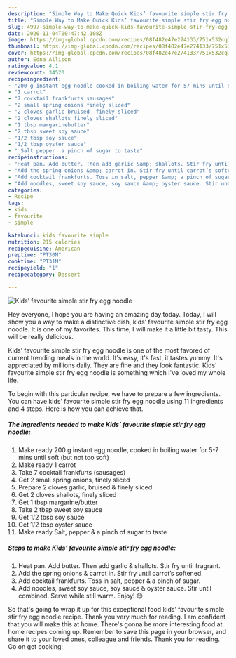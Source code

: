 ```yaml
---
description: "Simple Way to Make Quick Kids’ favourite simple stir fry egg noodle"
title: "Simple Way to Make Quick Kids’ favourite simple stir fry egg noodle"
slug: 4997-simple-way-to-make-quick-kids-favourite-simple-stir-fry-egg-noodle
date: 2020-11-04T00:47:42.108Z
image: https://img-global.cpcdn.com/recipes/08f482e47e274133/751x532cq70/kids-favourite-simple-stir-fry-egg-noodle-recipe-main-photo.jpg
thumbnail: https://img-global.cpcdn.com/recipes/08f482e47e274133/751x532cq70/kids-favourite-simple-stir-fry-egg-noodle-recipe-main-photo.jpg
cover: https://img-global.cpcdn.com/recipes/08f482e47e274133/751x532cq70/kids-favourite-simple-stir-fry-egg-noodle-recipe-main-photo.jpg
author: Edna Allison
ratingvalue: 4.1
reviewcount: 34520
recipeingredient:
- "200 g instant egg noodle cooked in boiling water for 57 mins until soft but not too soft"
- "1 carrot"
- "7 cocktail frankfurts sausages"
- "2 small spring onions finely sliced"
- "2 cloves garlic bruised  finely sliced"
- "2 cloves shallots finely sliced"
- "1 tbsp margarinebutter"
- "2 tbsp sweet soy sauce"
- "1/2 tbsp soy sauce"
- "1/2 tbsp oyster sauce"
- " Salt pepper  a pinch of sugar to taste"
recipeinstructions:
- "Heat pan. Add butter. Then add garlic &amp; shallots. Stir fry until fragrant."
- "Add the spring onions &amp; carrot in. Stir fry until carrot’s softened."
- "Add cocktail frankfurts. Toss in salt, pepper &amp; a pinch of sugar."
- "Add noodles, sweet soy sauce, soy sauce &amp; oyster sauce. Stir until combined. Serve while still warm. Enjoy! 😊"
categories:
- Recipe
tags:
- kids
- favourite
- simple

katakunci: kids favourite simple 
nutrition: 215 calories
recipecuisine: American
preptime: "PT30M"
cooktime: "PT31M"
recipeyield: "1"
recipecategory: Dessert

---
```



![Kids’ favourite simple stir fry egg noodle](https://img-global.cpcdn.com/recipes/08f482e47e274133/751x532cq70/kids-favourite-simple-stir-fry-egg-noodle-recipe-main-photo.jpg)

Hey everyone, I hope you are having an amazing day today. Today, I will show you a way to make a distinctive dish, kids’ favourite simple stir fry egg noodle. It is one of my favorites. This time, I will make it a little bit tasty. This will be really delicious.



Kids’ favourite simple stir fry egg noodle is one of the most favored of current trending meals in the world. It's easy, it's fast, it tastes yummy. It's appreciated by millions daily. They are fine and they look fantastic. Kids’ favourite simple stir fry egg noodle is something which I've loved my whole life.


To begin with this particular recipe, we have to prepare a few ingredients. You can have kids’ favourite simple stir fry egg noodle using 11 ingredients and 4 steps. Here is how you can achieve that.

<!--inarticleads1-->

##### The ingredients needed to make Kids’ favourite simple stir fry egg noodle:

1. Make ready 200 g instant egg noodle, cooked in boiling water for 5-7 mins until soft (but not too soft)
1. Make ready 1 carrot
1. Take 7 cocktail frankfurts (sausages)
1. Get 2 small spring onions, finely sliced
1. Prepare 2 cloves garlic, bruised &amp; finely sliced
1. Get 2 cloves shallots, finely sliced
1. Get 1 tbsp margarine/butter
1. Take 2 tbsp sweet soy sauce
1. Get 1/2 tbsp soy sauce
1. Get 1/2 tbsp oyster sauce
1. Make ready  Salt, pepper &amp; a pinch of sugar to taste




<!--inarticleads2-->

##### Steps to make Kids’ favourite simple stir fry egg noodle:

1. Heat pan. Add butter. Then add garlic &amp; shallots. Stir fry until fragrant.
1. Add the spring onions &amp; carrot in. Stir fry until carrot’s softened.
1. Add cocktail frankfurts. Toss in salt, pepper &amp; a pinch of sugar.
1. Add noodles, sweet soy sauce, soy sauce &amp; oyster sauce. Stir until combined. Serve while still warm. Enjoy! 😊




So that's going to wrap it up for this exceptional food kids’ favourite simple stir fry egg noodle recipe. Thank you very much for reading. I am confident that you will make this at home. There's gonna be more interesting food at home recipes coming up. Remember to save this page in your browser, and share it to your loved ones, colleague and friends. Thank you for reading. Go on get cooking!
